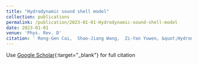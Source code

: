 ```yaml
---
title: "Hydrodynamic sound shell model"
collection: publications
permalink: /publication/2023-01-01-Hydrodynamic-sound-shell-model
date: 2023-01-01
venue: 'Phys. Rev. D'
citation: ' Rong-Gen Cai,  Shao-Jiang Wang,  Zi-Yan Yuwen, &quot;Hydrodynamic sound shell model.&quot; Phys. Rev. D, 2023.'
---
```

Use [Google Scholar](https://scholar.google.com/scholar?q=Hydrodynamic+sound+shell+model){:target="_blank"} for full citation